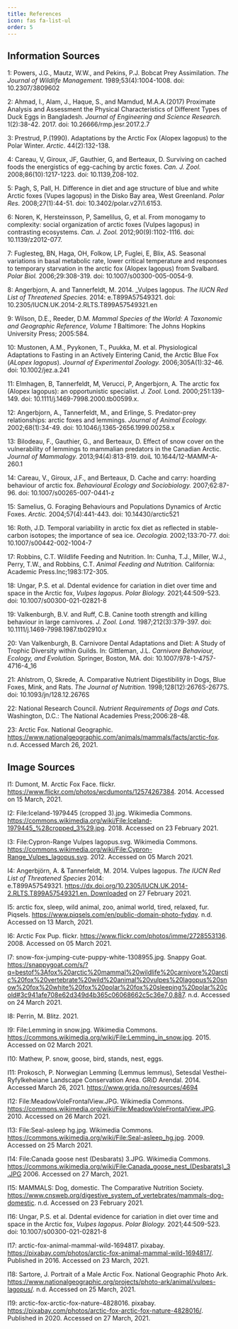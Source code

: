 ```yaml
---
title: References
icon: fas fa-list-ul
order: 5
---
```


## Information Sources
1: Powers, J.G., Mautz, W.W., and Pekins, P.J. Bobcat Prey Assimilation. _The Journal of Wildlife Management._ 1989;53(4):1004-1008. doi: 10.2307/3809602

2: Ahmad, I., Alam, J., Haque, S., and Mamdud, M.A.A.(2017) Proximate Analysis and Assessment the Physical Characteristics of Different Types of Duck Eggs in Bangladesh. _Journal of Engineering and Science Research._ 1(2):38-42. 2017. doi: 10.26666/rmp.jesr.2017.2.7

3: Prestrud, P.(1990). Adaptations by the Arctic Fox (Alopex lagopus) to the Polar Winter. _Arctic_. 44(2):132-138.

4: Careau, V, Giroux, JF, Gauthier, G, and Berteaux, D. Surviving on cached foods the energistics of egg-caching by arctic foxes. _Can. J. Zool._ 2008;86(10):1217-1223. doi: 10.1139,Z08-102.

5: Pagh, S, Pall, H. Difference in diet and age structure of blue and white Arctic foxes (Vupes lagopus) in the Disko Bay area, West Greenland. _Polar Res._ 2008;27(1):44-51. doi: 10.3402/polar.v27i1.6153.

6: Noren, K, Hersteinsson, P, Samelilus, G, et al. From monogamy to complexity: social organization of arctic foxes (Vulpes lagopus) in contrasting ecosystems. _Can. J. Zool._ 2012;90(9):1102-1116. doi: 10.1139/z2012-077.

7: Fuglesteg, BN, Haga, OH, Folkow, LP, Fuglei, E, Blix, AS. Seasonal variations in basal metabolic rate, lower critical temperature and responses to temporary starvation in the arctic fox (Alopex lagopus) from Svalbard. _Polar Biol._ 2006;29:308-319. doi: 10.1007/s00300-005-0054-9.

8: Angerbjorn, A. and Tannerfeldt, M. 2014. _Vulpes lagopus. _The IUCN Red List of Threatened Species._ 2014: e.T899A57549321. doi: 10.2305/IUCN.UK.2014-2.RLTS.T899A57549321.en

9: Wilson, D.E., Reeder, D.M. _Mammal Species of the World: A Taxonomic and Geographic Reference, Volume 1_ Baltimore: The Johns Hopkins University Press; 2005:584.

10: Mustonen, A.M., Pyykonen, T., Puukka, M. et al. Physiological Adaptations to Fasting in an Actively Eintering Canid, the Arctic Blue Fox (_ALopex lagopus_). _Journal of Experimental Zoology._ 2006;305A(1):32-46. doi: 10.1002/jez.a.241

11: Elmhagen, B, Tannerfeldt, M, Verucci, P, Angerbjorn, A. The arctic fox (Alopex lagopus): an opportunistic specialist. _J. Zool._ Lond. 2000;251:139-149. doi: 10.1111/j.1469-7998.2000.tb00599.x.

12: Angerbjorn, A., Tannerfeldt, M., and Erlinge, S. Predator-prey relationships: arctic foxes and lemmings. _Journal of Animal Ecology._ 2002;68(1):34-49. doi: 10.1046/j.1365-2656.1999.00258.x

13: Bilodeau, F., Gauthier, G., and Berteaux, D. Effect of snow cover on the vulnerability of lemmings to mammalian predators in the Canadian Arctic. _Journal of Mammalogy._ 2013;94(4):813-819. doiL 10.1644/12-MAMM-A-260.1

14: Careau, V., Giroux, J.F., and Berteaux, D. Cache and carry: hoarding behaviour of arctic fox. _Behavioural Ecology and Sociobiology._ 2007;62:87-96. doi: 10.1007/s00265-007-0441-z

15: Samelius, G. Foraging Behaviours and Populations Dynamics of Arctic Foxes. _Arctic._ 2004;57(4):441-443. doi: 10.14430/arctic521

16: Roth, J.D. Temporal variability in arctic fox diet as reflected in stable-carbon isotopes; the importance of sea ice. _Oecologia._ 2002;133:70-77. doi: 10.1007/s00442-002-1004-7

17: Robbins, C.T. Wildlife Feeding and Nutrition. In: Cunha, T.J., Miller, W.J., Perry, T.W., and Robbins, C.T. _Animal Feeding and Nutrition._ California: Academic Press.Inc;1983:172-305.

18: Ungar, P.S. et al. Ddental evidence for cariation in diet over time and space in the Arctic fox, _Vulpes lagopus_. _Polar Biology._ 2021;44:509-523. doi: 10.1007/s00300-021-02821-8

19: Valkenburgh, B.V. and Ruff, C.B. Canine tooth strength and killing behaviour in large carnivores. _J. Zool. Lond._ 1987;212(3):379-397. doi: 10.1111/j.1469-7998.1987.tb02910.x

20: Van Valkenburgh, B. Carnivore Dental Adaptations and Diet: A Study of Trophic Diversity within Guilds. In: Gittleman, J.L. _Carnivore Behaviour, Ecology, and Evolution._ Springer, Boston, MA. doi: 10.1007/978-1-4757-4716-4_16

21: Ahlstrom, O, Skrede, A. Comparative Nutrient Digestibility in Dogs, Blue Foxes, Mink, and Rats. _The Journal of Nutrition._ 1998;128(12):2676S-2677S. doi: 10.1093/jn/128.12.2676S

22: National Research Council. _Nutrient Requirements of Dogs and Cats._ Washington, D.C.: The National Academies Press;2006:28-48.

23: Arctic Fox. National Geographic. https://www.nationalgeographic.com/animals/mammals/facts/arctic-fox. n.d. Accessed March 26, 2021.

## Image Sources
I1: Dumont, M. Arctic Fox Face. flickr. https://www.flickr.com/photos/wcdumonts/12574267384. 2014. Accessed on 15 March, 2021.

I2: File:Iceland-1979445 (cropped 3).jpg. Wikimedia Commons. https://commons.wikimedia.org/wiki/File:Iceland-1979445_%28cropped_3%29.jpg. 2018. Accessed on 23 February 2021.

I3:  File:Cypron-Range Vulpes lagopus.svg. Wikimedia Commons. https://commons.wikimedia.org/wiki/File:Cypron-Range_Vulpes_lagopus.svg. 2012. Accessed on 05 March 2021.

I4: Angerbjörn, A. & Tannerfeldt, M. 2014. Vulpes lagopus. _The IUCN Red List of Threatened Species_ 2014: e.T899A57549321. https://dx.doi.org/10.2305/IUCN.UK.2014-2.RLTS.T899A57549321.en. Downloaded on 27 February 2021.

I5: arctic fox, sleep, wild animal, zoo, animal world, tired, relaxed, fur. Piqsels. https://www.piqsels.com/en/public-domain-photo-fydqv. n.d. Accessed on 13 March, 2021.

I6: Arctic Fox Pup. flickr. https://www.flickr.com/photos/imme/2728553136. 2008. Accessed on 05 March 2021.

I7: snow-fox-jumping-cute-puppy-white-1308955.jpg. Snappy Goat. https://snappygoat.com/s/?q=bestof%3Afox%20arctic%20mammal%20wildlife%20carnivore%20arctic%20fox%20vertebrate%20wild%20animal%20vulpes%20lagopus%20snow%20fox%20white%20fox%20polar%20fox%20sleeping%20polar%20cold#3c941afe708e62d349d4b365c06068662c5c36e7,0,887. n.d. Accessed on 24 March 2021.

I8: Perrin, M. Blitz. 2021.

I9: File:Lemming in snow.jpg. Wikimedia Commons. https://commons.wikimedia.org/wiki/File:Lemming_in_snow.jpg. 2015. Accessed on 02 March 2021.

I10:  Mathew, P. snow, goose, bird, stands, nest, eggs.

I11: Prokosch, P. Norwegian Lemming (Lemmus lemmus), Setesdal Vesthei-Ryfylkeheiane Landscape Conservation Area. GRiD Arendal. 2014. Accessed March 26, 2021. https://www.grida.no/resources/4694

I12: File:MeadowVoleFrontalView.JPG. Wikimedia Commons. https://commons.wikimedia.org/wiki/File:MeadowVoleFrontalView.JPG. 2010. Accessed on 26 March 2021.

I13: File:Seal-asleep hg.jpg. Wikimedia Commons. https://commons.wikimedia.org/wiki/File:Seal-asleep_hg.jpg. 2009. Accessed on 25 March 2021.

I14: File:Canada goose nest (Desbarats) 3.JPG. Wikimedia Commons. https://commons.wikimedia.org/wiki/File:Canada_goose_nest_(Desbarats)_3.JPG 2006. Accessed on 27 March, 2021.

I15: MAMMALS: Dog, domestic. The Comparative Nutrition Society. https://www.cnsweb.org/digestive_system_of_vertebrates/mammals-dog-domestic. n.d. Accessed on 23 February 2021.

I16: Ungar, P.S. et al. Ddental evidence for cariation in diet over time and space in the Arctic fox, _Vulpes lagopus_. _Polar Biology._ 2021;44:509-523. doi: 10.1007/s00300-021-02821-8

I17: arctic-fox-animal-mammal-wild-1694817. pixabay. https://pixabay.com/photos/arctic-fox-animal-mammal-wild-1694817/. Published in 2016. Accessed on 23 March, 2021.

I18: Sartore, J. Portrait of a Male Arctic Fox. National Geographic Photo Ark. https://www.nationalgeographic.org/projects/photo-ark/animal/vulpes-lagopus/. n.d. Accessed on 25 March, 2021.

I19: arctic-fox-arctic-fox-nature-4828016. pixabay. https://pixabay.com/photos/arctic-fox-arctic-fox-nature-4828016/. Published in 2020. Accessed on 27 March, 2021.
